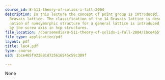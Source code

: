 ```yaml
---
course_id: 8-511-theory-of-solids-i-fall-2004
description: In this lecture the concept of point group is introduced, first for the
  Bravais lattice. The classification of the 14 Bravais lattice is described. The
  notion of nonsymorphic structure for a general lattice is introduced, illustrated
  by the screw axis in hcp structures.
file_location: /coursemedia/8-511-theory-of-solids-i-fall-2004/1bce465f922881d725616545c59c309f_lec4.pdf
file_type: application/pdf
layout: pdf
title: lec4.pdf
type: course
uid: 1bce465f922881d725616545c59c309f

---
```

None